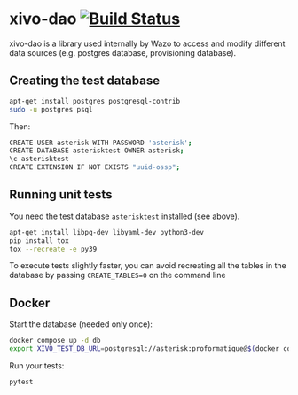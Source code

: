 # xivo-dao [![Build Status](https://jenkins.wazo.community/buildStatus/icon?job=xivo-dao)](https://jenkins.wazo.community/job/xivo-dao)

xivo-dao is a library used internally by Wazo to access and modify
different data sources (e.g. postgres database, provisioning database).

## Creating the test database

```sh
apt-get install postgres postgresql-contrib
sudo -u postgres psql
```

Then:

```sh
CREATE USER asterisk WITH PASSWORD 'asterisk';
CREATE DATABASE asterisktest OWNER asterisk;
\c asterisktest
CREATE EXTENSION IF NOT EXISTS "uuid-ossp";
```

## Running unit tests

You need the test database `asterisktest` installed (see above).

```sh
apt-get install libpq-dev libyaml-dev python3-dev
pip install tox
tox --recreate -e py39
```

To execute tests slightly faster, you can avoid recreating all the tables in the
database by passing `CREATE_TABLES=0` on the command line

## Docker

Start the database (needed only once):

```sh
docker compose up -d db
export XIVO_TEST_DB_URL=postgresql://asterisk:proformatique@$(docker compose port db 5432)/asterisk
```

Run your tests:

```sh
pytest
```
